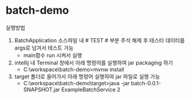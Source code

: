 # batch-demo
실행방법
1. BatchApplication 소스파일 내 # TEST # 부분 주석 해제 후 테스터 데이터를 args로 넘겨서 테스트 가능 
   - main함수 run 시켜서 실행
2. intellij 내 Terminal 창에서 아래 명령어를 실행하여 jar packaging 하기 
   - C:\workspace\batch-demo>mvnw install
3. target 폴더로 들어가서 아래 명령어 실행하여 jar 파일로 실행 가능
   - C:\workspace\batch-demo\target>java -jar batch-0.0.1-SNAPSHOT.jar ExampleBatchService 2

   

